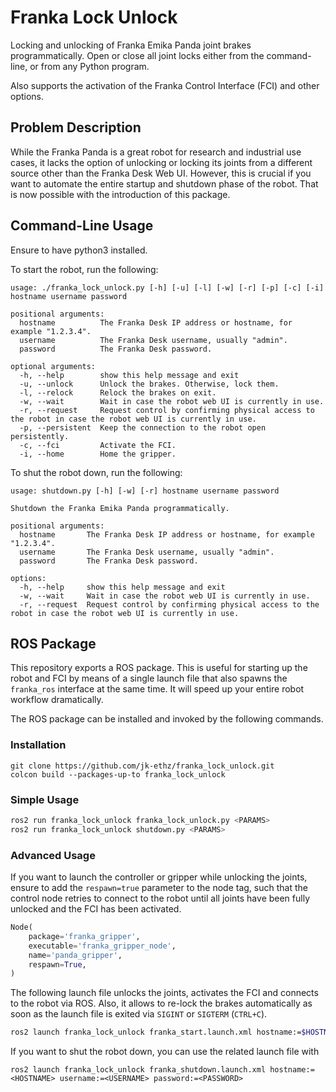 # Franka Lock Unlock

Locking and unlocking of Franka Emika Panda joint brakes programmatically. Open or close all joint locks either from the command-line, or from any Python program.

Also supports the activation of the Franka Control Interface (FCI) and other options.

## Problem Description

While the Franka Panda is a great robot for research and industrial use cases, it lacks the option of unlocking or locking its joints from a different source other than the Franka Desk Web UI. However, this is crucial if you want to automate the entire startup and shutdown phase of the robot. That is now possible with the introduction of this package.

## Command-Line Usage

Ensure to have python3 installed.

To start the robot, run the following:

```
usage: ./franka_lock_unlock.py [-h] [-u] [-l] [-w] [-r] [-p] [-c] [-i] hostname username password

positional arguments:
  hostname          The Franka Desk IP address or hostname, for example "1.2.3.4".
  username          The Franka Desk username, usually "admin".
  password          The Franka Desk password.

optional arguments:
  -h, --help        show this help message and exit
  -u, --unlock      Unlock the brakes. Otherwise, lock them.
  -l, --relock      Relock the brakes on exit.
  -w, --wait        Wait in case the robot web UI is currently in use.
  -r, --request     Request control by confirming physical access to the robot in case the robot web UI is currently in use.
  -p, --persistent  Keep the connection to the robot open persistently.
  -c, --fci         Activate the FCI.
  -i, --home        Home the gripper.
```

To shut the robot down, run the following:

```
usage: shutdown.py [-h] [-w] [-r] hostname username password

Shutdown the Franka Emika Panda programmatically.

positional arguments:
  hostname       The Franka Desk IP address or hostname, for example "1.2.3.4".
  username       The Franka Desk username, usually "admin".
  password       The Franka Desk password.

options:
  -h, --help     show this help message and exit
  -w, --wait     Wait in case the robot web UI is currently in use.
  -r, --request  Request control by confirming physical access to the robot in case the robot web UI is currently in use.
```

## ROS Package

This repository exports a ROS package. This is useful for starting up the robot and FCI by means of a single launch file that also spawns the `franka_ros` interface at the same time. It will speed up your entire robot workflow dramatically.

The ROS package can be installed and invoked by the following commands.

### Installation

```
git clone https://github.com/jk-ethz/franka_lock_unlock.git
colcon build --packages-up-to franka_lock_unlock
```

### Simple Usage

```sh
ros2 run franka_lock_unlock franka_lock_unlock.py <PARAMS>
ros2 run franka_lock_unlock shutdown.py <PARAMS>
```

### Advanced Usage

If you want to launch the controller or gripper while unlocking the joints, ensure to add the `respawn=true` parameter to the node tag, such that the control node retries to connect to the robot until all joints have been fully unlocked and the FCI has been activated.

```Python
Node(
    package='franka_gripper',
    executable='franka_gripper_node',
    name='panda_gripper',
    respawn=True,
)
```

The following launch file unlocks the joints, activates the FCI and connects to the robot via ROS. Also, it allows to re-lock the brakes automatically as soon as the launch file is exited via `SIGINT` or `SIGTERM` (`CTRL+C`).

```sh
ros2 launch franka_lock_unlock franka_start.launch.xml hostname:=$HOSTNAME_OR_IP username:=$USERNAME password:=$PASSWORD
```

If you want to shut the robot down, you can use the related launch file with

```
ros2 launch franka_lock_unlock franka_shutdown.launch.xml hostname:=<HOSTNAME> username:=<USERNAME> password:=<PASSWORD>
```
